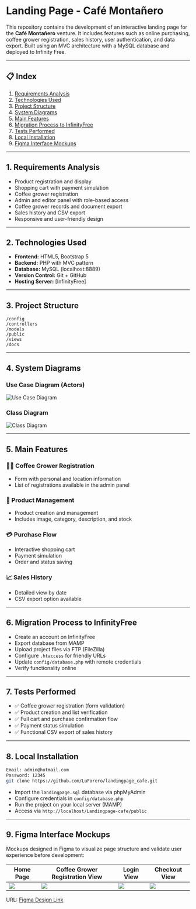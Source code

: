 # Landing Page - Café Montañero

This repository contains the development of an interactive landing page for the **Café Montañero** venture. It includes features such as online purchasing, coffee grower registration, sales history, user authentication, and data export. Built using an MVC architecture with a MySQL database and deployed to Infinity Free.

---

## 📋 Index

1. [Requirements Analysis](#1-requirements-analysis)
2. [Technologies Used](#2-technologies-used)
3. [Project Structure](#3-project-structure)
4. [System Diagrams](#4-system-diagrams)
5. [Main Features](#5-main-features)
6. [Migration Process to InfinityFree](#6-migration-process-to-infinityfree)
7. [Tests Performed](#7-tests-performed)
8. [Local Installation](#8-local-installation)
9. [Figma Interface Mockups](#9-figma-interface-mockups)

---

## 1. Requirements Analysis

* Product registration and display
* Shopping cart with payment simulation
* Coffee grower registration
* Admin and editor panel with role-based access
* Coffee grower records and document export
* Sales history and CSV export
* Responsive and user-friendly design

---

## 2. Technologies Used

* **Frontend:** HTML5, Bootstrap 5
* **Backend:** PHP with MVC pattern
* **Database:** MySQL (localhost:8889)
* **Version Control:** Git + GitHub
* **Hosting Server:** \[InfinityFree]

---

## 3. Project Structure

```
/config  
/controllers  
/models  
/public  
/views  
/docs  
```

---

## 4. System Diagrams

### Use Case Diagram (Actors)

![Use Case Diagram](../Landingpage-cafe/Docs/img/Diagrama%20Landing%20Page%20-%20Página%201.jpeg)

### Class Diagram

![Class Diagram](../Landingpage-cafe/Docs/img/Diagrama%20Landing%20Page%20-%20Página%202.jpeg)

---

## 5. Main Features

### 🧖‍♂️ Coffee Grower Registration

* Form with personal and location information
* List of registrations available in the admin panel

### 🛒 Product Management

* Product creation and management
* Includes image, category, description, and stock

### 💳 Purchase Flow

* Interactive shopping cart
* Payment simulation
* Order and status saving

### 📈 Sales History

* Detailed view by date
* CSV export option available

---

## 6. Migration Process to InfinityFree

* Create an account on InfinityFree
* Export database from MAMP
* Upload project files via FTP (FileZilla)
* Configure `.htaccess` for friendly URLs
* Update `config/database.php` with remote credentials
* Verify functionality online

---

## 7. Tests Performed

* ✅ Coffee grower registration (form validation)
* ✅ Product creation and list verification
* ✅ Full cart and purchase confirmation flow
* ✅ Payment status simulation
* ✅ Functional CSV export of sales history

---

## 8. Local Installation

```bash
Email: admin@hotmail.com
Password: 12345
git clone https://github.com/LuForero/landingpage_cafe.git
```

* Import the `landingpage.sql` database via phpMyAdmin
* Configure credentials in `config/database.php`
* Run the project on your local server (MAMP)
* Access via `http://localhost/Landingpage-cafe/public`

---

## 9. Figma Interface Mockups

Mockups designed in Figma to visualize page structure and validate user experience before development:

| Home Page                                         | Coffee Grower Registration View                            | Login View                                         | Checkout View                                         |
| ------------------------------------------------- | ---------------------------------------------------------- | -------------------------------------------------- | ----------------------------------------------------- |
| ![](../Landingpage-cafe/Docs/img/DiseñoFigma.png) | ![](../Landingpage-cafe/Docs/img/Registrocaficultores.png) | ![](../Landingpage-cafe/Docs/img/InicioSesion.png) | ![](../Landingpage-cafe/Docs/img/Finalizarcompra.png) |

URL: [Figma Design Link](https://www.figma.com/design/rJbwy9zfwjDA5fzHOwBJlP/Untitled?node-id=0-1&p=f&t=2LcjENMRBY10YKIg-0)
